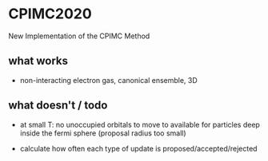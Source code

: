 # CPIMC2020

New Implementation of the CPIMC Method

## what works

- non-interacting electron gas, canonical ensemble, 3D


## what doesn't / todo

- at small T: no unoccupied orbitals to move to available for particles deep inside the fermi sphere (proposal radius too small)

- calculate how often each type of update is proposed/accepted/rejected
